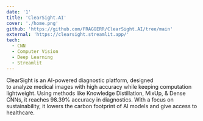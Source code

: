 ```yaml
---
date: '1'
title: 'ClearSight.AI'
cover: './home.png'
github: 'https://github.com/FRAGGERR/ClearSight.AI/tree/main'
external: 'https://clearsight.streamlit.app/'
tech:
  - CNN
  - Computer Vision
  - Deep Learning
  - Streamlit
---
```


ClearSight is an AI-powered diagnostic platform, designed </br> to analyze medical images with high accuracy while keeping computation lightweight. Using methods like Knowledge Distillation, MixUp, & Dense CNNs, it reaches 98.39% accuracy in diagnostics. With a focus on sustainability, it lowers the carbon footprint of AI models and give access to healthcare.
